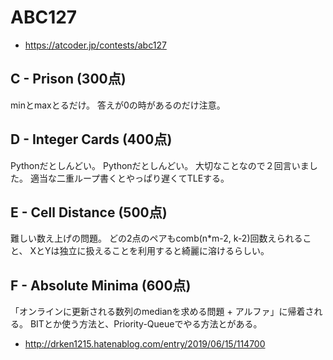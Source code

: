 # ABC127
* https://atcoder.jp/contests/abc127


## C - Prison (300点)
minとmaxとるだけ。
答えが0の時があるのだけ注意。


## D - Integer Cards (400点)
Pythonだとしんどい。
Pythonだとしんどい。
大切なことなので２回言いました。
適当な二重ループ書くとやっぱり遅くてTLEする。


## E - Cell Distance (500点)
難しい数え上げの問題。
どの2点のペアもcomb(n*m-2, k-2)回数えられること、
XとYは独立に扱えることを利用すると綺麗に溶けるらしい。


## F - Absolute Minima (600点)
「オンラインに更新される数列のmedianを求める問題 + アルファ」に帰着される。
BITとか使う方法と、Priority-Queueでやる方法とがある。
* http://drken1215.hatenablog.com/entry/2019/06/15/114700
